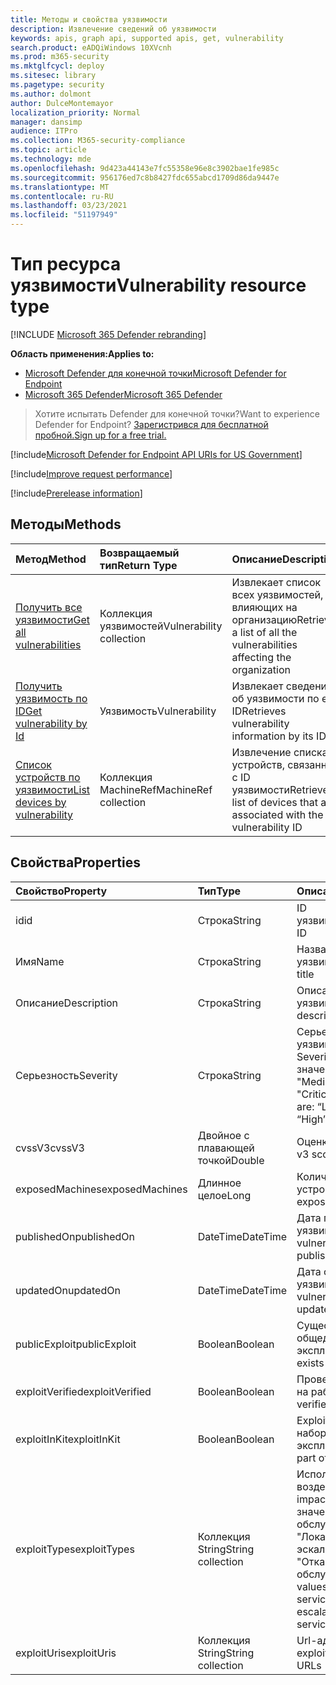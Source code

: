 ```yaml
---
title: Методы и свойства уязвимости
description: Извлечение сведений об уязвимости
keywords: apis, graph api, supported apis, get, vulnerability
search.product: eADQiWindows 10XVcnh
ms.prod: m365-security
ms.mktglfcycl: deploy
ms.sitesec: library
ms.pagetype: security
ms.author: dolmont
author: DulceMontemayor
localization_priority: Normal
manager: dansimp
audience: ITPro
ms.collection: M365-security-compliance
ms.topic: article
ms.technology: mde
ms.openlocfilehash: 9d423a44143e7fc55358e96e8c3902bae1fe985c
ms.sourcegitcommit: 956176ed7c8b8427fdc655abcd1709d86da9447e
ms.translationtype: MT
ms.contentlocale: ru-RU
ms.lasthandoff: 03/23/2021
ms.locfileid: "51197949"
---
```

# <a name="vulnerability-resource-type"></a><span data-ttu-id="440ed-104">Тип ресурса уязвимости</span><span class="sxs-lookup"><span data-stu-id="440ed-104">Vulnerability resource type</span></span>

[!INCLUDE [Microsoft 365 Defender rebranding](../../includes/microsoft-defender.md)]


<span data-ttu-id="440ed-105">**Область применения:**</span><span class="sxs-lookup"><span data-stu-id="440ed-105">**Applies to:**</span></span>
- [<span data-ttu-id="440ed-106">Microsoft Defender для конечной точки</span><span class="sxs-lookup"><span data-stu-id="440ed-106">Microsoft Defender for Endpoint</span></span>](https://go.microsoft.com/fwlink/?linkid=2154037)
- [<span data-ttu-id="440ed-107">Microsoft 365 Defender</span><span class="sxs-lookup"><span data-stu-id="440ed-107">Microsoft 365 Defender</span></span>](https://go.microsoft.com/fwlink/?linkid=2118804)

> <span data-ttu-id="440ed-108">Хотите испытать Defender для конечной точки?</span><span class="sxs-lookup"><span data-stu-id="440ed-108">Want to experience Defender for Endpoint?</span></span> [<span data-ttu-id="440ed-109">Зарегистрився для бесплатной пробной.</span><span class="sxs-lookup"><span data-stu-id="440ed-109">Sign up for a free trial.</span></span>](https://www.microsoft.com/microsoft-365/windows/microsoft-defender-atp?ocid=docs-wdatp-pullalerts-abovefoldlink) 

[!include[Microsoft Defender for Endpoint API URIs for US Government](../../includes/microsoft-defender-api-usgov.md)]

[!include[Improve request performance](../../includes/improve-request-performance.md)]


[!include[Prerelease information](../../includes/prerelease.md)]

## <a name="methods"></a><span data-ttu-id="440ed-110">Методы</span><span class="sxs-lookup"><span data-stu-id="440ed-110">Methods</span></span>
<span data-ttu-id="440ed-111">Метод</span><span class="sxs-lookup"><span data-stu-id="440ed-111">Method</span></span> |<span data-ttu-id="440ed-112">Возвращаемый тип</span><span class="sxs-lookup"><span data-stu-id="440ed-112">Return Type</span></span> |<span data-ttu-id="440ed-113">Описание</span><span class="sxs-lookup"><span data-stu-id="440ed-113">Description</span></span>
:---|:---|:---
[<span data-ttu-id="440ed-114">Получить все уязвимости</span><span class="sxs-lookup"><span data-stu-id="440ed-114">Get all vulnerabilities</span></span>](get-all-vulnerabilities.md) | <span data-ttu-id="440ed-115">Коллекция уязвимостей</span><span class="sxs-lookup"><span data-stu-id="440ed-115">Vulnerability collection</span></span> | <span data-ttu-id="440ed-116">Извлекает список всех уязвимостей, влияющих на организацию</span><span class="sxs-lookup"><span data-stu-id="440ed-116">Retrieves a list of all the vulnerabilities affecting the organization</span></span>
[<span data-ttu-id="440ed-117">Получить уязвимость по ID</span><span class="sxs-lookup"><span data-stu-id="440ed-117">Get vulnerability by Id</span></span>](get-vulnerability-by-id.md) | <span data-ttu-id="440ed-118">Уязвимость</span><span class="sxs-lookup"><span data-stu-id="440ed-118">Vulnerability</span></span> | <span data-ttu-id="440ed-119">Извлекает сведения об уязвимости по его ID</span><span class="sxs-lookup"><span data-stu-id="440ed-119">Retrieves vulnerability information by its ID</span></span>
[<span data-ttu-id="440ed-120">Список устройств по уязвимости</span><span class="sxs-lookup"><span data-stu-id="440ed-120">List devices by vulnerability</span></span>](get-machines-by-vulnerability.md)| <span data-ttu-id="440ed-121">Коллекция MachineRef</span><span class="sxs-lookup"><span data-stu-id="440ed-121">MachineRef collection</span></span> | <span data-ttu-id="440ed-122">Извлечение списка устройств, связанных с ID уязвимости</span><span class="sxs-lookup"><span data-stu-id="440ed-122">Retrieve a list of devices that are associated with the vulnerability ID</span></span> 


## <a name="properties"></a><span data-ttu-id="440ed-123">Свойства</span><span class="sxs-lookup"><span data-stu-id="440ed-123">Properties</span></span>
<span data-ttu-id="440ed-124">Свойство</span><span class="sxs-lookup"><span data-stu-id="440ed-124">Property</span></span> |  <span data-ttu-id="440ed-125">Тип</span><span class="sxs-lookup"><span data-stu-id="440ed-125">Type</span></span>    |   <span data-ttu-id="440ed-126">Описание</span><span class="sxs-lookup"><span data-stu-id="440ed-126">Description</span></span>
:---|:---|:---
<span data-ttu-id="440ed-127">id</span><span class="sxs-lookup"><span data-stu-id="440ed-127">id</span></span> | <span data-ttu-id="440ed-128">Строка</span><span class="sxs-lookup"><span data-stu-id="440ed-128">String</span></span> | <span data-ttu-id="440ed-129">ID уязвимости</span><span class="sxs-lookup"><span data-stu-id="440ed-129">Vulnerability ID</span></span>
<span data-ttu-id="440ed-130">Имя</span><span class="sxs-lookup"><span data-stu-id="440ed-130">Name</span></span> | <span data-ttu-id="440ed-131">Строка</span><span class="sxs-lookup"><span data-stu-id="440ed-131">String</span></span> | <span data-ttu-id="440ed-132">Название уязвимости</span><span class="sxs-lookup"><span data-stu-id="440ed-132">Vulnerability title</span></span>
<span data-ttu-id="440ed-133">Описание</span><span class="sxs-lookup"><span data-stu-id="440ed-133">Description</span></span> | <span data-ttu-id="440ed-134">Строка</span><span class="sxs-lookup"><span data-stu-id="440ed-134">String</span></span> | <span data-ttu-id="440ed-135">Описание уязвимости</span><span class="sxs-lookup"><span data-stu-id="440ed-135">Vulnerability description</span></span> 
<span data-ttu-id="440ed-136">Серьезность</span><span class="sxs-lookup"><span data-stu-id="440ed-136">Severity</span></span> | <span data-ttu-id="440ed-137">Строка</span><span class="sxs-lookup"><span data-stu-id="440ed-137">String</span></span> | <span data-ttu-id="440ed-138">Серьезность уязвимости.</span><span class="sxs-lookup"><span data-stu-id="440ed-138">Vulnerability Severity.</span></span> <span data-ttu-id="440ed-139">Возможные значения: "Low", "Medium", "High", "Critical"</span><span class="sxs-lookup"><span data-stu-id="440ed-139">Possible values are: “Low”, “Medium”, “High”, “Critical”</span></span>
<span data-ttu-id="440ed-140">cvssV3</span><span class="sxs-lookup"><span data-stu-id="440ed-140">cvssV3</span></span> | <span data-ttu-id="440ed-141">Двойное с плавающей точкой</span><span class="sxs-lookup"><span data-stu-id="440ed-141">Double</span></span> | <span data-ttu-id="440ed-142">Оценка CVSS v3</span><span class="sxs-lookup"><span data-stu-id="440ed-142">CVSS v3 score</span></span>
<span data-ttu-id="440ed-143">exposedMachines</span><span class="sxs-lookup"><span data-stu-id="440ed-143">exposedMachines</span></span> | <span data-ttu-id="440ed-144">Длинное целое</span><span class="sxs-lookup"><span data-stu-id="440ed-144">Long</span></span> | <span data-ttu-id="440ed-145">Количество открытых устройств</span><span class="sxs-lookup"><span data-stu-id="440ed-145">Number of exposed devices</span></span>
<span data-ttu-id="440ed-146">publishedOn</span><span class="sxs-lookup"><span data-stu-id="440ed-146">publishedOn</span></span> | <span data-ttu-id="440ed-147">DateTime</span><span class="sxs-lookup"><span data-stu-id="440ed-147">DateTime</span></span> | <span data-ttu-id="440ed-148">Дата публикации уязвимости</span><span class="sxs-lookup"><span data-stu-id="440ed-148">Date when vulnerability was published</span></span>
<span data-ttu-id="440ed-149">updatedOn</span><span class="sxs-lookup"><span data-stu-id="440ed-149">updatedOn</span></span> | <span data-ttu-id="440ed-150">DateTime</span><span class="sxs-lookup"><span data-stu-id="440ed-150">DateTime</span></span> | <span data-ttu-id="440ed-151">Дата обновления уязвимости</span><span class="sxs-lookup"><span data-stu-id="440ed-151">Date when vulnerability was updated</span></span>
<span data-ttu-id="440ed-152">publicExploit</span><span class="sxs-lookup"><span data-stu-id="440ed-152">publicExploit</span></span> | <span data-ttu-id="440ed-153">Boolean</span><span class="sxs-lookup"><span data-stu-id="440ed-153">Boolean</span></span> | <span data-ttu-id="440ed-154">Существует общедоступный эксплойт</span><span class="sxs-lookup"><span data-stu-id="440ed-154">Public exploit exists</span></span> 
<span data-ttu-id="440ed-155">exploitVerified</span><span class="sxs-lookup"><span data-stu-id="440ed-155">exploitVerified</span></span> | <span data-ttu-id="440ed-156">Boolean</span><span class="sxs-lookup"><span data-stu-id="440ed-156">Boolean</span></span> | <span data-ttu-id="440ed-157">Проверка эксплойтов на работу</span><span class="sxs-lookup"><span data-stu-id="440ed-157">Exploit is verified to work</span></span>
<span data-ttu-id="440ed-158">exploitInKit</span><span class="sxs-lookup"><span data-stu-id="440ed-158">exploitInKit</span></span> | <span data-ttu-id="440ed-159">Boolean</span><span class="sxs-lookup"><span data-stu-id="440ed-159">Boolean</span></span> | <span data-ttu-id="440ed-160">Exploit — это часть набора эксплойтов</span><span class="sxs-lookup"><span data-stu-id="440ed-160">Exploit is part of an exploit kit</span></span>
<span data-ttu-id="440ed-161">exploitTypes</span><span class="sxs-lookup"><span data-stu-id="440ed-161">exploitTypes</span></span> | <span data-ttu-id="440ed-162">Коллекция String</span><span class="sxs-lookup"><span data-stu-id="440ed-162">String collection</span></span> | <span data-ttu-id="440ed-163">Использование воздействия.</span><span class="sxs-lookup"><span data-stu-id="440ed-163">Exploit impact.</span></span> <span data-ttu-id="440ed-164">Возможные значения: "Отказ в обслуживании", "Локализованная эскалация привилегий", "Отказ в обслуживании"</span><span class="sxs-lookup"><span data-stu-id="440ed-164">Possible values are: “Denial of service”, “Local privilege escalation”, “Denial of service”</span></span>
<span data-ttu-id="440ed-165">exploitUris</span><span class="sxs-lookup"><span data-stu-id="440ed-165">exploitUris</span></span> | <span data-ttu-id="440ed-166">Коллекция String</span><span class="sxs-lookup"><span data-stu-id="440ed-166">String collection</span></span> | <span data-ttu-id="440ed-167">Url-адреса источника exploit</span><span class="sxs-lookup"><span data-stu-id="440ed-167">Exploit source URLs</span></span>

